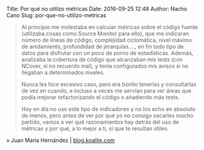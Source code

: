 Title: Por qué no utilizo métricas
Date: 2016-09-25 12:48
Author: Nacho Cano
Slug: por-que-no-utilizo-metricas

> Al principio me molestaba en calcular métricas sobre el código fuente
> (utilizaba cosas como Source Monitor para ello), que me indicaran número de
> líneas de código, complejidad ciclomática, nivel máximo de anidamiento,
> profundidad de jerarquías…., en fin todo tipo de datos para disfrutar con
> un poco de porno de estadísticas. Además, analizaba la cobertura de código
> que alcanzaban mis tests (con NCover, si no recuerdo mal), y tenía
> configurados mis avisos si no llegaban a determinados niveles.
>
> Nunca les hice excesivo caso, pero era bonito tenerlas y consultarlas de vez
> en cuando, e incluso a veces me servían para ver áreas que podía mejorar
> refactorizando el código o añadiendo más tests.
>
> Hoy en día no uso este tipo de indicadores y no los echo en absoluto de
> menos, pero antes de ver por qué yo no consigo sacarles mucho partido, vamos
> a ver qué razonamientos hay detrás del uso de métricas y por qué, a lo mejor
> a ti, sí que te resultan útiles.

» Juan María Hernández | [blog.koalite.com][]

  [blog.koalite.com]: http://blog.koalite.com/2016/09/por-que-no-utilizo-metricas/
    "Por qué no utilizo métricas"
